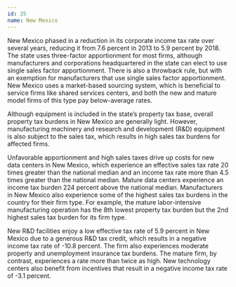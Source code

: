 ```yaml
---
id: 35 
name: New Mexico
---
```


New Mexico phased in a reduction in its corporate income tax rate over several years, reducing it from 7.6 percent in 2013 to 5.9 percent by 2018. The state uses three-factor apportionment for most firms, although manufacturers and corporations headquartered in the state can elect to use single sales factor apportionment. There is also a throwback rule, but with an exemption for manufacturers that use single sales factor apportionment. New Mexico uses a market-based sourcing system, which is beneficial to service firms like shared services centers, and both the new and mature model firms of this type pay below-average rates.

Although equipment is included in the state’s property tax base, overall property tax burdens in New Mexico are generally light. However, manufacturing machinery and research and development (R&D) equipment is also subject to the sales tax, which results in high sales tax burdens for affected firms.

Unfavorable apportionment and high sales taxes drive up costs for new data centers in New Mexico, which experience an effective sales tax rate 20 times greater than the national median and an income tax rate more than 4.5 times greater than the national median. Mature data centers experience an income tax burden 224 percent above the national median. Manufacturers in New Mexico also experience some of the highest sales tax burdens in the country for their firm type. For example, the mature labor-intensive manufacturing operation has the 8th lowest property tax burden but the 2nd highest sales tax burden for its firm type.

New R&D facilities enjoy a low effective tax rate of 5.9 percent in New Mexico due to a generous R&D tax credit, which results in a negative income tax rate of -10.8 percent. The firm also experiences moderate property and unemployment insurance tax burdens. The mature firm, by contrast, experiences a rate more than twice as high. New technology centers also benefit from incentives that result in a negative income tax rate of -3.1 percent.
